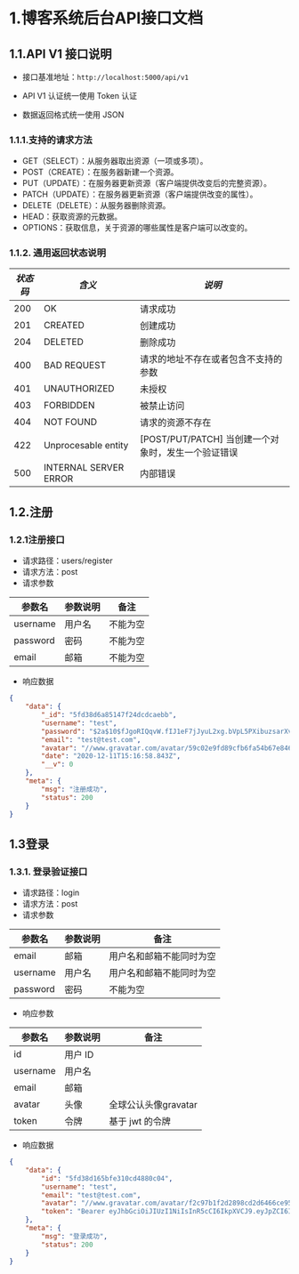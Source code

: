 # 1.博客系统后台API接口文档

## 1.1.API V1 接口说明

+ 接口基准地址：`http://localhost:5000/api/v1`
+ API V1 认证统一使用 Token 认证

+ 数据返回格式统一使用 JSON

### 1.1.1.支持的请求方法

- GET（SELECT）：从服务器取出资源（一项或多项）。
- POST（CREATE）：在服务器新建一个资源。
- PUT（UPDATE）：在服务器更新资源（客户端提供改变后的完整资源）。
- PATCH（UPDATE）：在服务器更新资源（客户端提供改变的属性）。
- DELETE（DELETE）：从服务器删除资源。
- HEAD：获取资源的元数据。
- OPTIONS：获取信息，关于资源的哪些属性是客户端可以改变的。

### 1.1.2. 通用返回状态说明

| *状态码* | *含义*                | *说明*                                              |
| -------- | --------------------- | --------------------------------------------------- |
| 200      | OK                    | 请求成功                                            |
| 201      | CREATED               | 创建成功                                            |
| 204      | DELETED               | 删除成功                                            |
| 400      | BAD REQUEST           | 请求的地址不存在或者包含不支持的参数                |
| 401      | UNAUTHORIZED          | 未授权                                              |
| 403      | FORBIDDEN             | 被禁止访问                                          |
| 404      | NOT FOUND             | 请求的资源不存在                                    |
| 422      | Unprocesable entity   | [POST/PUT/PATCH] 当创建一个对象时，发生一个验证错误 |
| 500      | INTERNAL SERVER ERROR | 内部错误                                            |

## 1.2.注册

### 1.2.1注册接口

- 请求路径：users/register
- 请求方法：post
- 请求参数

| 参数名   | 参数说明 | 备注     |
| -------- | -------- | -------- |
| username | 用户名   | 不能为空 |
| password | 密码     | 不能为空 |
| email    | 邮箱     | 不能为空 |

+ 响应数据

```json
{
    "data": {
        "_id": "5fd38d6a85147f24dcdcaebb",
        "username": "test",
        "password": "$2a$10$fJgoRIQqvW.fIJ1eF7jJyuL2xg.bVpL5PXibuzsarXvkw9RLJdp0G",
        "email": "test@test.com",
        "avatar": "//www.gravatar.com/avatar/59c02e9fd89cfb6fa54b67e846d0631b?s=200&r=pg&d=mm",
        "date": "2020-12-11T15:16:58.843Z",
        "__v": 0
    },
    "meta": {
        "msg": "注册成功",
        "status": 200
    }
}
```

## 1.3登录

### 1.3.1. 登录验证接口

- 请求路径：login
- 请求方法：post
- 请求参数

| 参数名   | 参数说明 | 备注                     |
| -------- | -------- | ------------------------ |
| email    | 邮箱     | 用户名和邮箱不能同时为空 |
| username | 用户名   | 用户名和邮箱不能同时为空 |
| password | 密码     | 不能为空                 |

- 响应参数

| 参数名   | 参数说明 | 备注                 |
| -------- | -------- | -------------------- |
| id       | 用户 ID  |                      |
| username | 用户名   |                      |
| email    | 邮箱     |                      |
| avatar   | 头像     | 全球公认头像gravatar |
| token    | 令牌     | 基于 jwt 的令牌      |

- 响应数据

```json
{
    "data": {
        "id": "5fd38d165bfe310cd4880c04",
        "username": "test",
        "email": "test@test.com",
        "avatar": "//www.gravatar.com/avatar/f2c97b1f2d2898cd2d6466ce95d4ba33?s=200&r=pg&d=mm",
        "token": "Bearer eyJhbGciOiJIUzI1NiIsInR5cCI6IkpXVCJ9.eyJpZCI6IjVmZDM4ZDE2NWJmZTMxMGNkNDg4MGMwNCIsIm5hbWUiOiJ2aW9sYXRlZXIiLCJhdmF0YXIiOiIvL3d3dy5ncmF2YXRhci5jb20vYXZhdGFyL2YyYzk3YjFmMmQyODk4Y2QyZDY0NjZjZTk1ZDRiYTMzP3M9MjAwJnI9cGcmZD1tbSIsImlhdCI6MTYwNzc2NjM5MywiZXhwIjoxNjA3ODUyNzkzfQ.mgz17XAYBoniM4ShgilDykWluOzsRpSxhDC4hQrs31E"
    },
    "meta": {
        "msg": "登录成功",
        "status": 200
    }
}
```

